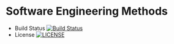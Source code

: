 # Software Engineering Methods

- Build Status [![Build Status](https://travis-ci.org/mts4047/semm.svg?branch=master)](https://travis-ci.org/mts4047/semm)
- License [![LICENSE](https://img.shields.io/github/license/mts4047/semm.svg?style=flat-square)](https://github.com/mts4047/semm/blob/master/LICENSE)